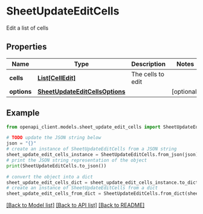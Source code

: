 # SheetUpdateEditCells

Edit a list of cells

## Properties

Name | Type | Description | Notes
------------ | ------------- | ------------- | -------------
**cells** | [**List[CellEdit]**](CellEdit.md) | The cells to edit | 
**options** | [**SheetUpdateEditCellsOptions**](SheetUpdateEditCellsOptions.md) |  | [optional] 

## Example

```python
from openapi_client.models.sheet_update_edit_cells import SheetUpdateEditCells

# TODO update the JSON string below
json = "{}"
# create an instance of SheetUpdateEditCells from a JSON string
sheet_update_edit_cells_instance = SheetUpdateEditCells.from_json(json)
# print the JSON string representation of the object
print(SheetUpdateEditCells.to_json())

# convert the object into a dict
sheet_update_edit_cells_dict = sheet_update_edit_cells_instance.to_dict()
# create an instance of SheetUpdateEditCells from a dict
sheet_update_edit_cells_from_dict = SheetUpdateEditCells.from_dict(sheet_update_edit_cells_dict)
```
[[Back to Model list]](../README.md#documentation-for-models) [[Back to API list]](../README.md#documentation-for-api-endpoints) [[Back to README]](../README.md)


